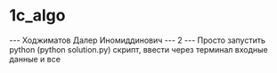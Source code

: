 # 1c_algo
--- Ходжиматов Далер Иномиддинович
--- 2
--- Просто запустить python (python solution.py) скрипт, ввести через терминал входные данные и все
